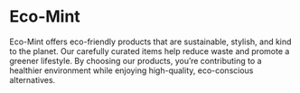 # Eco-Mint
Eco-Mint offers eco-friendly products that are sustainable, stylish, and kind to the planet. Our carefully curated items help reduce waste and promote a greener lifestyle. By choosing our products, you’re contributing to a healthier environment while enjoying high-quality, eco-conscious alternatives.
